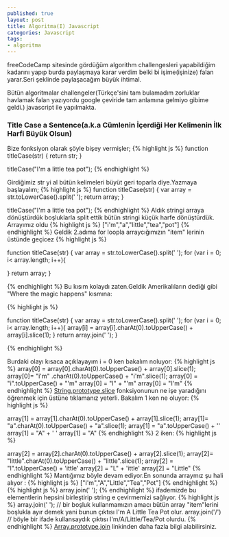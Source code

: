 ```yaml
---
published: true
layout: post
title: Algoritma(I) Javascript
categories: Javascript
tags: 
- algoritma
---
```

freeCodeCamp sitesinde gördüğüm algorithm challengesleri yapabildiğim kadarını yapıp burda paylaşmaya karar verdim belki bi işime(işinize) falan yarar.Seri şeklinde paylaşacağım büyük ihtimal.

Bütün algoritmalar challengeler(Türkçe'sini tam bulamadım zorluklar havlamak falan yazıyordu google çeviride tam anlamına gelmiyo gibime geldi.) javascript ile yapılmakta. 

### Title Case a Sentence(a.k.a Cümlenin İçerdiği Her Kelimenin İlk Harfi Büyük Olsun)

Bize fonksiyon olarak şöyle bişey vermişler;
{% highlight js %}
function titleCase(str) {
  return str;
}

titleCase("I'm a little tea pot");
{% endhighlight %}

Girdiğimiz str yi al bütün kelimeleri büyüt geri toparla diye.Yazmaya başlayalım;
{% highlight js %}
function titleCase(str) {
 var array = str.toLowerCase().split(' '); 
 return array;
}

titleCase("I'm a little tea pot");
{% endhighlight %}
Aldık stringi arraya dönüştürdük boşluklarla split ettik bütün stringi küçük harfe dönüştürdük. Arrayımız oldu 
{% highlight js %}
["i'm","a","little","tea","pot"]
{% endhighlight %}
Geldik 2.adıma for loopla arraycığımızın "item" lerinin üstünde geçicez
{% highlight js %}

function titleCase(str) {
 var array = str.toLowerCase().split(' '); 
  for (var i = 0; i< array.length; i++){
  
  }
 return array;
}

{% endhighlight %}
Bu kısım kolaydı zaten.Geldik Amerikalıların dediği gibi "Where the magic happens" kısmına:

{% highlight js %}

function titleCase(str) {
 var array = str.toLowerCase().split(' '); 
  for (var i = 0; i< array.length; i++){
   array[i] = array[i].charAt(0).toUpperCase() + array[i].slice(1); 
  }
 return array.join(' ');
}

{% endhighlight %}

Burdaki olayı kısaca açıklayayım i = 0 ken bakalım noluyor:
{% highlight js %}
array[0] = array[0].charAt(0).toUpperCase() + array[0].slice(1);
array[0]=  "i\'m" .charAt(0).toUpperCase() + "i\'m".slice(1);
array[0] = "i".toUpperCase() + "\'m"
array[0] = "I" + "\'m"
array[0] = "I\'m"
{% endhighlight %}
[String.prototype.slice](https://developer.mozilla.org/en-US/docs/Web/JavaScript/Reference/Global_Objects/String/slice "String.prototype.slice") fonksiyonunun ne işe yaradığını öğrenmek için üstüne tıklamanız yeterli.
Bakalım 1 ken ne oluyor:
{% highlight js %}

array[1] = array[1].charAt(0).toUpperCase() + array[1].slice(1);
array[1]=  "a".charAt(0).toUpperCase() + "a".slice(1);
array[1] = "a".toUpperCase() + ''
array[1] = "A" + ' '
array[1] = "A"
{% endhighlight %}
2 iken:
{% highlight js %}

array[2] = array[2].charAt(0).toUpperCase() + array[2].slice(1);
array[2]=  "little".charAt(0).toUpperCase() + "little".slice(1);
array[2] = "l".toUpperCase() + 'ittle'
array[2] = "L" + 'ittle'
array[2] = "Little"
{% endhighlight %}
Mantığımız böyle devam ediyor.En sonunda arraymız şu hali alıyor :
{% highlight js %}
["I'm","A","Little","Tea","Pot"]
{% endhighlight %}
{% highlight js %}
array.join(' ');
{% endhighlight %}
ifademizde bu elementlerin hepsini birleştirip string e çevirmemizi sağlıyor.
{% highlight js %}
array.join(' '); // bir boşluk kullanmamızın amacı bütün array "item"lerini boşlukla ayır demek yani bunun çıktısı I'm A Little Tea Pot olur.
array.join('/') // böyle bir ifade kullansaydık çıktısı I'm/A/Little/Tea/Pot olurdu.
{% endhighlight %}
[Array.prototype.join](https://developer.mozilla.org/en-US/docs/Web/JavaScript/Reference/Global_Objects/Array/join "Array.prototype.join") linkinden daha fazla bilgi alabilirsiniz.
